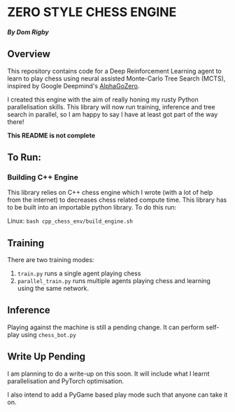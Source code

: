 # ZERO STYLE CHESS ENGINE
#####  By Dom Rigby

## Overview
This repository contains code for a Deep Reinforcement Learning agent to learn to play chess using neural assisted 
Monte-Carlo Tree Search (MCTS), inspired by Google Deepmind's [AlphaGoZero](https://www.google.com/search?q=alpha+go+zero+paper&client=ubuntu-sn&hs=JWS&sca_esv=c9803a166ab8e7a0&channel=fs&sxsrf=ADLYWIJkjbSEES--hpoPf2U7wdxifl9_gg%3A1736708404696&ei=NBGEZ8eWKoe7hbIPx7_v4Ak&ved=0ahUKEwjHgKn87vCKAxWHXUEAHcffG5wQ4dUDCBA&uact=5&oq=alpha+go+zero+paper&gs_lp=Egxnd3Mtd2l6LXNlcnAiE2FscGhhIGdvIHplcm8gcGFwZXIyBxAjGLECGCcyCxAAGIAEGJECGIoFMgsQABiABBiGAxiKBTILEAAYgAQYhgMYigUyBRAAGO8FMggQABiABBiiBEjUCVDfBljSCHABeACQAQCYAaMBoAHUA6oBAzEuM7gBA8gBAPgBAZgCAqAChwHCAgoQABiwAxjWBBhHmAMAiAYBkAYIkgcDMS4xoAfTFg&sclient=gws-wiz-serp).

I created this engine with the aim of really honing my rusty Python parallelisation skills. This library will now run
training, inference and tree search in parallel, so I am happy to say I have at least got part of the way there!

**This README is not complete**

## To Run:
### Building C++ Engine
This library relies on C++ chess engine which I wrote (with a lot of help from the internet) to decreases chess related 
compute time. This library has to be built into an importable python library. To do this run:

Linux:
```bash cpp_chess_env/build_engine.sh```

## Training
There are two training modes:

1. ```train.py``` runs a single agent playing chess
2. ```parallel_train.py``` runs multiple agents playing chess and learning using the same network.

## Inference
Playing against the machine is still a pending change. It can perform self-play using ```chess_bot.py```

## Write Up Pending
I am planning to do a write-up on this soon. It will include what I learnt parallelisation and PyTorch 
optimisation.

I also intend to add a PyGame based play mode such that anyone can take it on.
